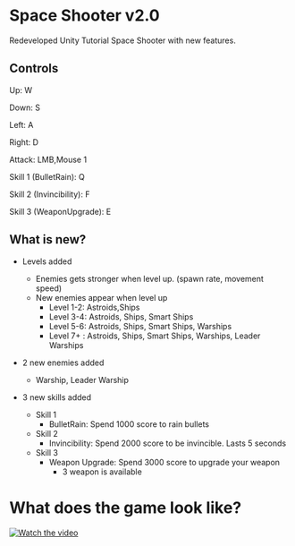 # Space Shooter v2.0

Redeveloped Unity Tutorial Space Shooter with new features. 

## Controls

Up: W

Down: S

Left: A

Right: D

Attack: LMB,Mouse 1

Skill 1 (BulletRain): Q

Skill 2 (Invincibility): F

Skill 3 (WeaponUpgrade): E

## What is new?

* Levels added
  * Enemies gets stronger when level up. (spawn rate, movement speed)
  * New enemies appear when level up
    * Level 1-2: Astroids,Ships
    * Level 3-4: Astroids, Ships, Smart Ships
    * Level 5-6: Astroids, Ships, Smart Ships, Warships
    * Level 7+ : Astroids, Ships, Smart Ships, Warships, Leader Warships
    
* 2 new enemies added
  * Warship, Leader Warship
  
* 3 new skills added
  * Skill 1
    * BulletRain: Spend 1000 score to rain bullets
  * Skill 2
    * Invincibility: Spend 2000 score to be invincible. Lasts 5 seconds
  * Skill 3
    * Weapon Upgrade: Spend 3000 score to upgrade your weapon
      * 3 weapon is available
  
# What does the game look like?

[![Watch the video](https://i.imgur.com/IB9Siyx.jpg)](https://youtu.be/QDPJprvgGys)
